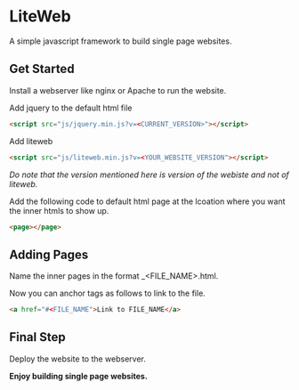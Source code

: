 # LiteWeb
A simple javascript framework to build single page websites.

## Get Started

Install a webserver like nginx or Apache to run the website.

Add jquery to the default html file
```html
<script src="js/jquery.min.js?v=<CURRENT_VERSION>"></script>
```
Add liteweb
``` html
<script src="js/liteweb.min.js?v=<YOUR_WEBSITE_VERSION"></script>
```
_Do note that the version mentioned here is version of the webiste and not of liteweb._

Add the following code to default html page at the lcoation where you want the inner htmls to show up.

```html
<page></page>
```

## Adding Pages

Name the inner pages in the format \_<FILE_NAME>.html.

Now you can anchor tags as follows to link to the file.

```html
<a href="#<FILE_NAME">Link to FILE_NAME</a>
```

## Final Step

Deploy the website to the webserver.

__Enjoy building single page websites.__
